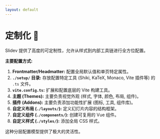 ```yaml
---
layout: default
---
```


# 定制化 🎨

Slidev 提供了高度的可定制性，允许从样式到内部工具链进行全方位配置。

**主要配置方式:**

1.  **Frontmatter/Headmatter:** 配置全局默认值和单页特定属性。
2.  **`./setup/` 目录:** 存放配置特定工具 (Shiki, KaTeX, Monaco, Vite 插件等) 的 `.ts` 文件。
3.  **`vite.config.ts`:** 扩展和配置底层的 Vite 构建工具。
4.  **主题 (Themes):** 主要负责视觉外观 (样式, 字体, 颜色, 布局, 组件)。
5.  **插件 (Addons):** 主要负责添加功能性扩展 (图标, 工具, 组件库)。
6.  **自定义布局 (`./layouts/`):** 定义幻灯片内容的结构框架。
7.  **自定义组件 (`./components/`):** 创建可复用的 Vue 组件。
8.  **自定义样式 (`./styles/`):** 添加全局 CSS 样式。

这种分层配置模型提供了极大的灵活性。
